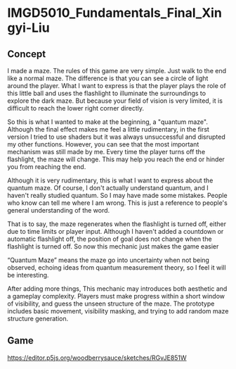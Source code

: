 # IMGD5010_Fundamentals_Final_Xingyi-Liu


## Concept
I made a maze. The rules of this game are very simple. Just walk to the end like a normal maze. The difference is that you can see a circle of light around the player. What I want to express is that the player plays the role of this little ball and uses the flashlight to illuminate the surroundings to explore the dark maze. But because your field of vision is very limited, it is difficult to reach the lower right corner directly.

So this is what I wanted to make at the beginning, a "quantum maze". Although the final effect makes me feel a little rudimentary, in the first version I tried to use shaders but it was always unsuccessful and disrupted my other functions. However, you can see that the most important mechanism was still made by me. Every time the player turns off the flashlight, the maze will change. This may help you reach the end or hinder you from reaching the end.

Although it is very rudimentary, this is what I want to express about the quantum maze. Of course, I don't actually understand quantum, and I haven't really studied quantum. So I may have made some mistakes. People who know can tell me where I am wrong. This is just a reference to people's general understanding of the word.

That is to say, the maze regenerates when the flashlight is turned off, either due to time limits or player input. Although I haven't added a countdown or automatic flashlight off, the position of goal does not change when the flashlight is turned off. So now this mechanic just makes the game easier

“Quantum Maze” means the maze go into uncertainty when not being observed, echoing ideas from quantum measurement theory, so I feel it will be interesting.

After adding more things, This mechanic may introduces both aesthetic and a gameplay complexity. Players must make progress within a short window of visibility, and guess the unseen structure of the maze. The prototype includes basic movement, visibility masking, and trying to add random maze structure generation.

## Game
https://editor.p5js.org/woodberrysauce/sketches/RGvJE851W
